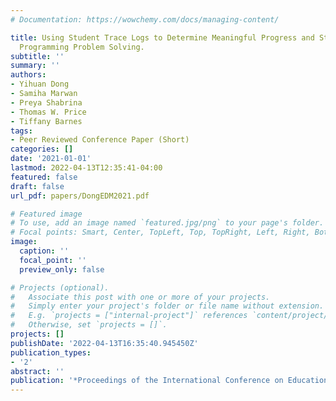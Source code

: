 ```yaml
---
# Documentation: https://wowchemy.com/docs/managing-content/

title: Using Student Trace Logs to Determine Meaningful Progress and Struggle during
  Programming Problem Solving.
subtitle: ''
summary: ''
authors:
- Yihuan Dong
- Samiha Marwan
- Preya Shabrina
- Thomas W. Price
- Tiffany Barnes
tags:
- Peer Reviewed Conference Paper (Short)
categories: []
date: '2021-01-01'
lastmod: 2022-04-13T12:35:41-04:00
featured: false
draft: false
url_pdf: papers/DongEDM2021.pdf

# Featured image
# To use, add an image named `featured.jpg/png` to your page's folder.
# Focal points: Smart, Center, TopLeft, Top, TopRight, Left, Right, BottomLeft, Bottom, BottomRight.
image:
  caption: ''
  focal_point: ''
  preview_only: false

# Projects (optional).
#   Associate this post with one or more of your projects.
#   Simply enter your project's folder or file name without extension.
#   E.g. `projects = ["internal-project"]` references `content/project/deep-learning/index.md`.
#   Otherwise, set `projects = []`.
projects: []
publishDate: '2022-04-13T16:35:40.945450Z'
publication_types:
- '2'
abstract: ''
publication: '*Proceedings of the International Conference on Educational Data Mining*'
---
```

